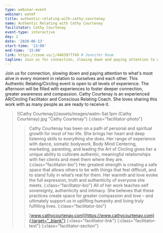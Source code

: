 ```yaml
---
type: webinar-event
webinar: watmf
title: authentic-relating-with-cathy-courtenay
name: Authentic Relating with Cathy Courtenay
facilitator: Cathy Courtenay
event-type: interactive
day: 2
date: '2020-06-13'
start-time: '13:00'
end-time: '15:00'
link: https://zoom.us/j/4463977749 # Jennifer Room
tagline: Join us for connection, slowing down and paying attention to what's most alive in every moment in relation to ourselves and each other. This Authentic Relating/Circling event is open to all levels of experience.
---
```


Join us for connection, slowing down and paying attention to what's most alive in every moment in relation to ourselves and each other. This Authentic Relating/Circling event is open to all levels of experience. The afternoon will be filled with experiences to foster deeper connection, greater awareness and compassion. Cathy Courtenay is an experienced AR/Circling Facilitator and Conscious Relating Coach. She loves sharing this work with as many people as are ready to receive it.

> ![Cathy Courtenay](/assets/images/watm-Sat.1pm (Cathy Courtenay).jpg "Cathy Courtenay")
> {:class="facilitator-photo"}
>
> > Cathy Courtenay has been on a path of personal and spiritual growth for most of her life. She brings her heart and deep listening skills to everything she does. Her range of experience with dance, somatic bodywork, Body Mind Centering, marketing, parenting, and leading the Art of Circling gives her a unique ability to cultivate authentic, meaningful relationships with her clients and meet them where they are.
> >{:class="facilitator-bio"}
> > Her greatest strength is creating a safe space that allows others to be with things that feel difficult, and to stand fully in what’s real for them. Her warmth and love evoke the full expression, truth and authenticity of everyone she meets.
> > {:class="facilitator-bio"}
> > All of her work teaches self sovereignty, authenticity and intimacy. She believes that these practices create space for greater compassion and love – and ultimately support us in uplifting humanity and living truly fulfilling lives.
> > {:class="facilitator-bio"}
> >
> > [www.cathycourtenay.com](https://www.cathycourtenay.com){:target="_blank"}
> > {:class="facilitator-link"}
> {:class="facilitator-text"}
{:class="facilitator-section"}
